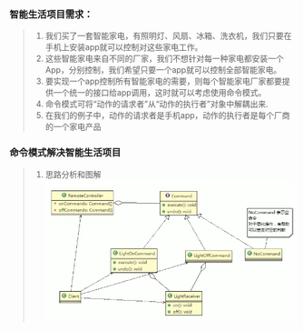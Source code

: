 ### 智能生活项目需求：
>1. 我们买了一套智能家电，有照明灯、风扇、冰箱、洗衣机，我们只要在手机上安装app就可以控制对这些家电工作。
>2. 这些智能家电来自不同的厂家，我们不想针对每一种家电都安装一个App，分别控制，我们希望只要一个app就可以控制全部智能家电。
>3. 要实现一个app控制所有智能家电的需要，则每个智能家电厂家都要提供一个统一的接口给app调用，这时就可以考虑使用命令模式。
>4. 命令模式可将“动作的请求者”从“动作的执行者”对象中解耦出来.
>5. 在我们的例子中，动作的请求者是手机app，动作的执行者是每个厂商的一个家电产品
### 命令模式解决智能生活项目
>1. 思路分析和图解
>![img.png](img/命令模式解决智能生活项目类图.png)  
